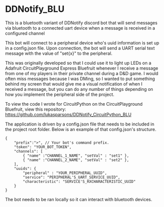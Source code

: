 # DDNotify_BLU
This is a bluetooth variant of DDNotify discord bot that will send messages via bluetooth to a connected uart device when a message is received in a configured channel

This bot will connect to a peripheral device who's uuid information is set up in a config.json file.
Upon connection, the bot will send a UART serial text message with the value of "set{x}" to the peripheral.

This was originally developed so that I could use it to light up LEDs on a Adafruit CircuitPlayground Express Bluefruit whenever I receive a message from one of my players in their private channel during a D&D game. I would often miss messages because I was DMing, so I wanted to put something behind my screen that would give me a visual notification of when I received a message, but you can do any number of things depending on how you implement the peripheral side of the project. 

To view the code I wrote for CircuitPython on the CircuitPlayground Bluefruit, view this repository: https://github.com/lukasparsons/DDNotify_CircuitPython_BLU

The application is driven by a config.json file that needs to be included in the project root folder. Below is an example of that config.json's structure.
```
{
	"prefix":">", // Your bot's command prefix.
	"token": "YOUR_BOT_TOKEN",
	"channels": [
		{ "name" :"CHANNEL_1_NAME", "setVal" : "set1" },
		{ "name" :"CHANNEL_2_NAME", "setVal" : "set2" },
	],
	"uuids": {
		"peripheral" : "YOUR_PERIPHERAL_UUID",
		"service": "PERIPHERAL'S_UART_SERVICE_UUID",
		"characteristic": "SERVICE'S_RXCHARACTERISTIC_UUID"
	}
}
```
The bot needs to be ran locally so it can interact with bluetooth devices.
